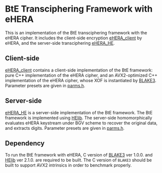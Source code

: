 # BtE Transciphering Framework with eHERA
This is an implementation of the BtE transciphering framework with the eHERA cipher.
It includes the client-side encryption [eHERA_client](./eHERA_client) by eHERA, and the server-side transciphering [eHERA_HE](./eHERA_HE).

## Client-side

[eHERA_client](./eHERA_client) contains a client-side implementation of the BtE framework:
pure C++ implementation of the eHERA cipher, and
an AVX2-optimized C++ implementation of the eHERA cipher, whose XOF is instantiated by [BLAKE3](https://github.com/BLAKE3-team/BLAKE3.git).
Parameter presets are given in [parms.h](./eHERA_client/parms.h).

## Server-side

[eHERA_HE](./eHERA_HE) is a server-side implementation of the BtE framework.
The BtE framework is implemented using [HElib](https://github.com/homenc/HElib.git).
The server-side homomorphically evaluates eHERA keystream under BGV scheme to recover the original data, and extracts digits.
Parameter presets are given in [parms.h](./eHERA_HE/parms.h).


## Dependency

To run the BtE framework with eHERA, C version of [BLAKE3](https://github.com/BLAKE3-team/BLAKE3.git) ver 1.0.0.
and [HElib](https://github.com/homenc/HElib.git) ver 2.1.0. are required to be built.
The C version of `BLAKE3` should be built to support AVX2 intrinsics in order to benchmark properly.

